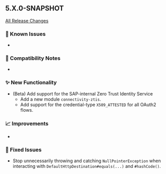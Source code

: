 ## 5.X.0-SNAPSHOT

[All Release Changes](https://github.com/SAP/cloud-sdk-java/releases)

### 🚧 Known Issues

- 

### 🔧 Compatibility Notes

- 

### ✨ New Functionality

- (Beta) Add support for the SAP-internal Zero Trust Identity Service
  - Add a new module `connectivity-ztis`.
  - Add support for the credential-type `X509_ATTESTED` for all OAuth2 flows.

### 📈 Improvements

- 

### 🐛 Fixed Issues

- Stop unnecessarily throwing and catching `NullPointerException` when interacting with `DefaultHttpDestination#equals(...)` and `#hashCode()`.
